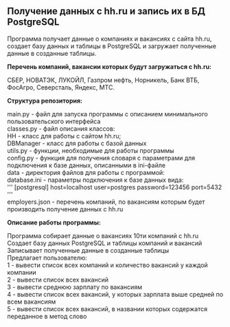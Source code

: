 ## Получение данных с hh.ru и запись их в БД PostgreSQL
Программа получает данные о компаниях и вакансиях с сайта hh.ru, создает базу данных и таблицы в PostgreSQL и загружает полученные данные в созданные таблицы.

**Перечень компаний, вакансии которых будут загружаться с hh.ru:**

СБЕР,
НОВАТЭК,
ЛУКОЙЛ,
Газпром нефть,
Норникель,
Банк ВТБ,
ФосАгро,
Северсталь,
Яндекс,
МТС.

**Структура репозитория:**

main.py - файл для запуска программы с описанием минимального пользовательского интерфейса  
classes.py - файл описания классов:  
    HH - класс для работы с сайтом hh.ru;  
    DBManager - класс для работы с базой данных  
utils.py - функции, необходимые для работы программы  
config.py - функция для получения словаря с параметрами для подключения к базе данных, описанными в ini-файле  
data - директория файлов для работы с программой:  
    database.ini - параметры подключения к базе данных вида:  
    '''
    [postgresql]
    host=localhost
    user=postgres
    password=123456
    port=5432
    '''  
    employers.json - перечень компаний, по вакансиям которым будет производить получение данных с hh.ru  


**Описание работы программы:**

Программа собирает данные о вакансиях 10ти компаний с hh.ru  
Создает базу данных PostgreSQL и таблицы компаний и вакансий  
Записывает полученные данные в созданные таблицы  
Предлагает пользователю:  
1 - вывести список всех компаний и количество вакансий у каждой компании  
2 - вывести список всех вакансий  
3 - вывести среднюю зарплату по вакансиям  
4 - вывести список всех вакансий, у которых зарплата выше средней по всем вакансиям  
5 - вывести список всех вакансий, в названии которых содержатся переданное в метод слово  